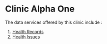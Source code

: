 # Clinic Alpha One

The data services offered by this clinic include :
1. [Health Records](./Personal%20Health%20Records)
1. [Health Issues](https://github.com/project-deserve/clinic-alpha-one/issues)
